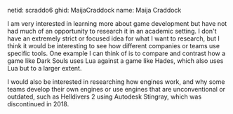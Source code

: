 netid: scraddo6
ghid: MaijaCraddock
name: Maija Craddock

I am very interested in learning more about game development but have not had much of an opportunity to research it in an academic setting.
I don't have an extremely strict or focused idea for what I want to research, but I think it would be interesting to see how different companies 
or teams use specific tools. One example I can think of is to compare and contrast how a game like Dark Souls uses Lua against a game like Hades,
which also uses Lua but to a larger extent. 

I would also be interested in researching how engines work, and why some teams develop their own engines or use engines that are unconventional or
outdated, such as Helldivers 2 using Autodesk Stingray, which was discontinued in 2018.
